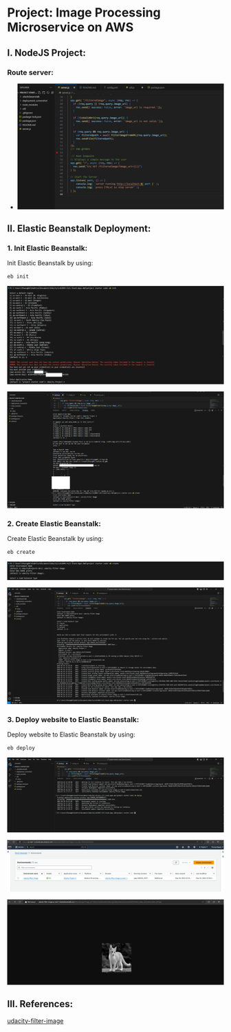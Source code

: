 # Project: Image Processing Microservice on AWS

## I. NodeJS Project:

### Route server:

- ![Route server](deployment_screenshot/route-server.png)

## II. Elastic Beanstalk Deployment:

### 1. Init Elastic Beanstalk:

Init Elastic Beanstalk by using: 
```bash
eb init
```

![Init Elastic Beanstalk](deployment_screenshot/init-elastic-beanstalk_01.png)

![Init Elastic Beanstalk](deployment_screenshot/init-elastic-beanstalk_02.png)

### 2. Create Elastic Beanstalk:

Create Elastic Beanstalk by using: 
```bash
eb create
```

![Create Elastic Beanstalk](deployment_screenshot/create-elastic-beanstalk_01.png)

![Create Elastic Beanstalk](deployment_screenshot/create-elastic-beanstalk_02.png)

### 3. Deploy website to Elastic Beanstalk:

Deploy website to Elastic Beanstalk by using: 
```bash
eb deploy
```

![Deploy Elastic Beanstalk](deployment_screenshot/deploy-elastic-beanstalk_01.png)

![Deploy Elastic Beanstalk](deployment_screenshot/deploy-elastic-beanstalk_02.png)

![Deploy Elastic Beanstalk](deployment_screenshot/deploy-elastic-beanstalk_03.png)

## III. References:
[udacity-filter-image](http://udacity-filter-image.us-east-1.elasticbeanstalk.com/filteredimage?image_url=https://upload.wikimedia.org/wikipedia/commons/b/bd/Golden_tabby_and_white_kitten_n01.jpg)